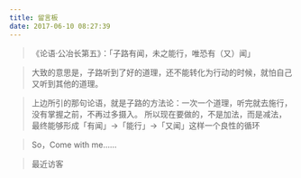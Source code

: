 ```yaml
---
title: 留言板
date: 2017-06-10 08:27:39
---
```


>《论语·公冶长第五》：「子路有闻，未之能行，唯恐有（又）闻」

> 大致的意思是，子路听到了好的道理，还不能转化为行动的时候，就怕自己又听到其他的道理。

> 上边所引的那句论语，就是子路的方法论：一次一个道理，听完就去施行，没有掌握之前，不再过多摄入。
所以现在要做的，不是加法，而是减法，最终能够形成「有闻」→「能行」→「又闻」这样一个良性的循环

> So，Come with me……

> 最近访客
<div class="ds-recent-visitors" data-num-items="28" data-avatar-size="42" id="ds-recent-visitors"></div>
